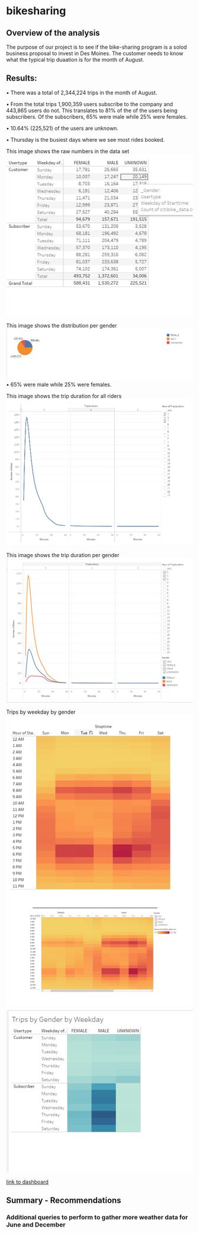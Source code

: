 # bikesharing

## Overview of the analysis
The purpose of our project is to see if the bike-sharing program is a solod business proposal to invest in Des Moines. The customer needs to know what the typical trip duaation is for the month of August. 

## Results: 
•		There was a total of 2,344,224 trips in the month of August.

•		From the total trips 1,900,359 users subscribe to the company and 443,865 users do not. This translates to 81% of the of the users being subscribers. Of the 			subscribers, 65% were male while 25% were females.

•		10.64% (225,521) of the users are unknown.

•		Thursday is the busiest days where we see most rides booked.


This image shows the raw numbers in the data set
![Raw Numbers](https://github.com/amburu4159/bikesharing/blob/main/images/Raw_Numbers.PNG)

This image shows the distribution per gender
![gender_breakdown](https://github.com/amburu4159/bikesharing/blob/main/images/gender_breakdown.PNG)
•	65% were male while 25% were females.

This image shows the trip duration for all riders
![trip_duration_all](https://github.com/amburu4159/bikesharing/blob/main/images/trip_duration_all.PNG)

This image shows the trip duration per gender
![trip_duration_gender](https://github.com/amburu4159/bikesharing/blob/main/images/trip_duration_gender.PNG)

Trips by weekday by gender
![heatmap_all](https://github.com/amburu4159/bikesharing/blob/main/images/heatmap_all.PNG)
![heatmap_gender](https://github.com/amburu4159/bikesharing/blob/main/images/heatmap_gender.PNG)
![trips_gender_byday](https://github.com/amburu4159/bikesharing/blob/main/images/trips_gender_byday.PNG)


[link to dashboard]("https://public.tableau.com/app/profile/andrew.mburu8003/viz/Bikesharing_16284749342780/BikesharingReport?publish=yes")

## Summary - Recommendations

	



 
### Additional queries to perform to gather more weather data for June and December

